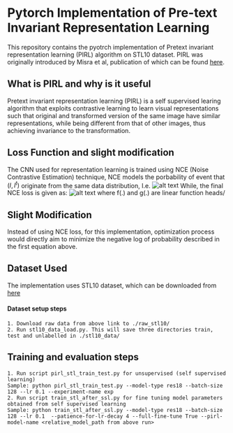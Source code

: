 # Pytorch Implementation of Pre-text Invariant Representation Learning
This repository contains the pyotrch implementation of Pretext invariant representation learning (PIRL)
algorithm on STL10 dataset. PIRL was originally introduced by Misra et al, publication of which can be found [here](https://arxiv.org/abs/1912.01991).

## What is PIRL and why is it useful
Pretext invariant representation learning (PIRL) is a self supervised learing algorithm that exploits contrastive
learning to learn visual representations such that original and transformed version of the same image have similar
representations, while being different from that of other images, thus achieving invariance to the transformation.

## Loss Function and slight modification
The CNN used for representation learning is trained using NCE (Noise Contrastive Estimation) technique,
NCE models the porbability of event that $(I, I^t)$ originate from the same data distribution, I.e.
![alt text](https://docs.google.com/drawings/d/e/2PACX-1vQIBzisD1g6le_VQlfj7oeJVr98inlrBsvTzssW35MO1nxilwXa2MhkUukLli1U1Orb50_kC_XY3XCL/pub?w=240&h=48 "probability function")
While, the final NCE loss is given as:
![alt text](https://docs.google.com/drawings/d/e/2PACX-1vRh2RjlYsPaSyGDORVN3zDl3sZ1r1g48jxW-fT8ajrGFx1rbHqyRnlepbZ63wr1K0oOCfjfndUhKA4S/pub?w=960&h=720 "L_nce")
where f(.) and g(.) are linear function heads/

## Slight Modification
Instead of using NCE loss, for this implementation, optimization process would directly aim to minimize
the negative log of probability described in the first equation above.

## Dataset Used
The implementation uses STL10 dataset, which can be downloaded from [here](http://ai.stanford.edu/~acoates/stl10/)
#### Dataset setup steps
```
1. Download raw data from above link to ./raw_stl10/
2. Run stl10_data_load.py. This will save three directories train, test and unlabelled in ./stl10_data/
```

## Training and evaluation steps
```
1. Run script pirl_stl_train_test.py for unsupervised (self supervised learning)
Sample: python pirl_stl_train_test.py --model-type res18 --batch-size 128 --lr 0.1 --experiment-name exp
2. Run script train_stl_after_ssl.py for fine tuning model parameters obtained from self supervised learning
Sample: python train_stl_after_ssl.py --model-type res18 --batch-size 128 --lr 0.1  --patience-for-lr-decay 4 --full-fine-tune True --pirl-model-name <relative_model_path from above run>
```
